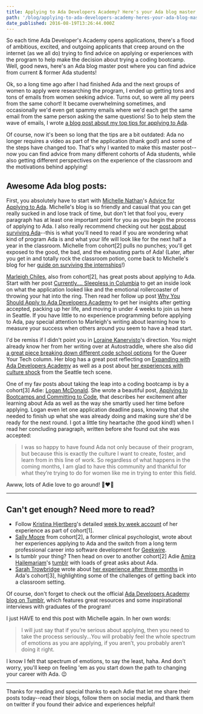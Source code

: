 ```yaml
---
title: Applying to Ada Developers Academy? Here's your Ada blog master post!
path: '/blog/applying-to-ada-developers-academy-heres-your-ada-blog-master-post'
date_published: 2016-08-19T13:26:44.000Z
---
```


So each time Ada Developer's Academy opens applications, there's a flood of ambitious, excited, and outgoing applicants that creep around on the internet (as we all do) trying to find advice on applying or experiences with the program to help make the decision about trying a coding bootcamp. Well, good news, here's an Ada blog master post where you can find advice from current & former Ada students!

Ok, so a long time ago after I had finished Ada and the next groups of women to apply were researching the program, I ended up getting tons and tons of emails from women seeking advice. Turns out, so were all my peers from the same cohort! It became overwhelming sometimes, and occasionally we'd even get spammy emails where we'd each get the same email from the same person asking the same questions! So to help stem the wave of emails, I wrote [a blog post about my top tips for applying to Ada](https://lizmrush.com/tips-for-applying-to-ada-developers-academy/).

Of course, now it's been so long that the tips are a bit outdated: Ada no longer requires a video as part of the application (thank god!) and some of the steps have changed too. That's why I wanted to make this master post--now you can find advice from many different cohorts of Ada students, while also getting different perspectives on the experience of the classroom and the motivations behind applying!

## Awesome Ada blog posts:

First, you absolutely have to start with [Michelle Nathan](https://twitter.com/MisShellyMac)'s [Advice for Applying to Ada](http://misshellymac.com/appyforada/). Michelle's blog is so friendly and casual that you can get really sucked in and lose track of time, but don't let that fool you, every paragraph has at least one important point for you as you begin the process of applying to Ada. I also really recommend checking out her [post about surviving Ada](http://misshellymac.com/advice-for-surviving-ada/)--this is what you'll need to read if you are wondering what kind of program Ada is and what your life will look like for the next half a year in the classroom. Michelle from cohort[2] pulls no punches; you'll get exposed to the good, the bad, and the exhausting parts of Ada! (Later, after you get in and totally rock the classroom potion, come back to Michelle's blog for her [guide on surviving the internships](http://misshellymac.com/how-to-survive-your-ada-internship/)!)

[Marleigh Chiles](https://twitter.com/camarleigh), also from cohort[2], has great posts about applying to Ada. Start with her post [Currently…. Sleepless in Columbia](http://marleighchiles.com/?p=263) to get an inside look on what the application looked like and the emotional rollercoaster of throwing your hat into the ring. Then read her follow up post [Why You Should Apply to Ada Developers Academy](http://marleighchiles.com/?p=272) to get her insights after getting accepted, packing up her life, and moving in under 4 weeks to join us here in Seattle. If you have little to no experience programming before applying to Ada, pay special attention to Marleigh's writing about learning how to measure your success when others around you seem to have a head start.

I'd be remiss if I didn't point you in [Loraine Kanervisto](https://twitter.com/lorainekv)'s direction. You might already know her from her writing over at Autostraddle, where she also did [a great piece breaking down different code school options](http://www.autostraddle.com/a-few-things-you-should-know-about-coding-boot-camps-287528/) for the Queer Your Tech column. Her blog has a great post reflecting on [Expanding with Ada Developers Academy](http://www.lorainekv.com/expanding-with-ada-developers-academy/) as well as a post about [her experiences with culture shock](http://www.lorainekv.com/ada-dev-academy-and-seattle-tech-culture/) from the Seattle tech scene.

One of my fav posts about taking the leap into a coding bootcamp is by a cohort[3] Adie: [Logan McDonald](https://twitter.com/loganmeetsworld). She wrote a beautiful post, [Applying to Bootcamps and Committing to Code](https://loganmcdonald.me/2015/07/08/applying-to-bootcamps-and-committing-to-code/), that describes her excitement after learning about Ada as well as the way she smartly used her time before applying. Logan even let one application deadline pass, knowing that she needed to finish up what she was already doing and making sure she'd be ready for the next round. I got a little tiny heartache (the good kind!) when I read her concluding paragraph, written before she found out she was accepted:

> I was so happy to have found Ada not only because of their program, but because this is exactly the culture I want to create, foster, and learn from in this line of work. So regardless of what happens in the coming months, I am glad to have this community and thankful for what they’re trying to do for women like me in trying to enter this field.

Awww, lots of Adie love to go around! 👩‍❤️‍👩

---

## Can't get enough? Need more to read?

- Follow [Kristina Hjertberg](https://twitter.com/khjrtbrg)'s detailed [week by week account](http://khjrtbrg.herokuapp.com/archive) of her experience as part of cohort[1].
- [Sally Moore](https://twitter.com/sallysuru) from cohort[2], a former clinical psychologist, wrote about her experiences applying to Ada and the switch from a long term professional career into software development for [Geekwire](http://www.geekwire.com/author/sallymoore/).
- Is tumblr your thing? Then head on over to another cohort[2] Adie [Amira Hailemariam](https://twitter.com/amirahaile)'s [tumblr](http://amirahaile.tumblr.com) with loads of great asks about Ada.
- [Sarah Trowbridge](https://twitter.com/SarahInSEA) wrote about [her experience after three months](http://sarahtrowbridge.com/thoughts-on-the-ada-developers-academy-experience-month-3/) in Ada's cohort[3], highlighting some of the challenges of getting back into a classroom setting.

Of course, don't forget to check out the official [Ada Developers Academy blog on Tumblr](http://adadevacademy.tumblr.com), which features great resources and some inspirational interviews with graduates of the program!

I just HAVE to end this post with Michelle again. In her own words:

> I will just say that if you’re serious about applying, then you need to take the process seriously...You will probably feel the whole spectrum of emotions as you are applying, if you aren’t, you probably aren’t doing it right.

I know I felt that spectrum of emotions, to say the least, haha. And don't worry, you'll keep on feeling 'em as you start down the path to changing your career with Ada. 😉

---

Thanks for reading and special thanks to each Adie that let me share their posts today--read their blogs, follow them on social media, and thank them on twitter if you found their advice and experiences helpful!
